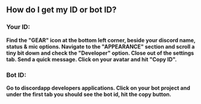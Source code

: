 ## How do I get my ID or bot ID?
### Your ID:
**Find the "GEAR" icon at the bottom left corner, beside your discord name, status & mic options.
Navigate to the "APPEARANCE" section and scroll a tiny bit down and check the "Developer" option.
Close out of the settings tab.
Send a quick message.
Click on your avatar and hit "Copy ID".**

### Bot ID:
**Go to discordapp developers applications.
Click on your bot project and under the first tab you should see the bot id, hit the copy button.**

